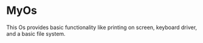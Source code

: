 # MyOs

This Os provides basic functionality like printing on screen, keyboard driver, and a basic file system.
